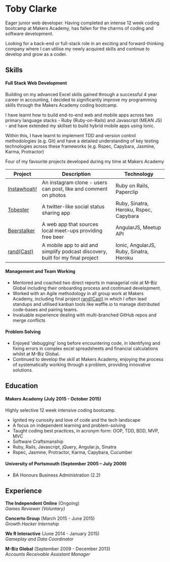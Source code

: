 # Toby Clarke

Eager junior web developer. Having completed an intense 12 week coding bootcamp at Makers Academy, has fallen for the charms of coding and software development.

Looking for a back-end or full-stack role in an exciting and forward-thinking company where I can utilise my newly acquired skills and continue to develop and grow as a coder.

## Skills

#### Full Stack Web Development

Building on my advanced Excel skills gained through a successful 4 year career in accounting, I decided to significantly improve my programming skills through the Makers Academy coding bootcamp.

I have learnt how to build end-to-end web and mobile apps across two primary language stacks - Ruby (Ruby-on-Rails) and Javascript (MEAN JS) - and have extended my skillset to build hybrid mobile apps using Ionic.

Within this, I have learnt to implement TDD and version control methodologies (e.g. Git) and have a detailed understanding of key testing technologies across these frameworks (e.g. Rspec, Capybara, Jasmine, Karma, Protractor)

Four of my favourite projects developed during my time at Makers Academy  

| Project  | Description  | Technology  |
|---|---|---|
| [Instawhoah!](https://github.com/Teeohbee/instagram-challenge) | An instagram clone - users can post, like and comment on photos  | Ruby on Rails, Paperclip  |
| [Tobester](https://github.com/Teeohbee/chitter-challenge)  | A twitter-like social status sharing app  | Ruby, Sinatra, Heroku, Rspec, Capybara  |
| [Beerstalker](https://github.com/reteshbajaj/BeerStalker)  |  A web app that sources local meet-ups providing free beer | AngularJS, Meetup API  |
| [rand(Cast)](https://github.com/ShuflCast/randCast)  | A mobile app to aid and simplify podcast discovery, built for my final project  | Ionic, AngularJS, Ruby, Sinatra, Heroku  |

#### Management and Team Working
- Mentored and coached two direct reports in managerial role at M-Biz Global including their onboarding process and continued development.
- Worked with an Agile methodology in all group work at Makers Academy, including final project [rand(Cast)](https://github.com/ShuflCast/randCast) in which I often lead standups and utilised kanban tools like waffle.io to manage distributed code-bases and pairing teams.
- Invaluable experience dealing with multi-branched GitHub repos and merge conflicts

#### Problem Solving
- Enjoyed 'debugging' long before encountering code, in identifying and fixing errors in complex excel spreadsheets and financial calculations whilst at M-Biz Global.
- Continued to develop the skill at Makers Academy, enjoying the process of systematically working through a problem, providing innovative solutions.

## Education

#### Makers Academy (July 2015 - October 2015)
Highly selective 12 week intensive coding bootcamp.

- Ignited my curiosity and love of code and the tech landscape
- A focus on independent learning and problem-solving
- Taught coding best practices, in acronym form: OOP, TDD, BDD, MVP, MVC
- Software Craftsmanship
- Ruby, Rails, Javascript, jQuery, Angular.js, Sinatra
- Rspec, Jasmine, Protractor, Karma, Capybara, Cucumber

#### University of Portsmouth (September 2005 – July 2009)

* BA Honours Business Administration (2.2)

## Experience

**The Independent Online** (Ongoing)  
*Games Reviewer (Voluntary)*

**Concerto Group** (March 2015 - June 2015)   
*Growth Hacker Internship*

**We R Interactive** (June 2014 - January 2015)   
*Gameplay and Data Coordinator*

**M-Biz Global** (September 2009 - December 2013)    
*Accounts Receivable Assistant Manager*  
